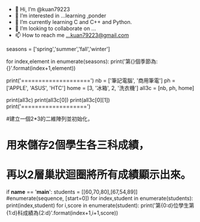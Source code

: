 - 👋 Hi, I’m @kuan79223
- 👀 I’m interested in ...learning ,ponder
- 🌱 I’m currently learning C and C++ and Python.
- 💞️ I’m looking to collaborate on ...
- 📫 How to reach me ...kuan79223@gmail.com

<!---
kuan79223/kuan79223 is a ✨ special ✨ repository because its `README.md` (this file) appears on your GitHub profile.
You can click the Preview link to take a look at your changes.
--->




seasons = ['spring','summer','fall','winter']

for index,element in enumerate(seasons):
   print('第{}個季節為:{}'.format(index+1,element))

print('====================')
nb = ['筆記電腦', '商用筆電']
ph = ['APPLE', 'ASUS', 'HTC'] 
home = [3, '冰箱', 2, '洗衣機']
all3c = [nb, ph, home]

print(all3c)
print(all3c[0])
print(all3c[0][1])
print('===================')



#建立一個2*3的二維陣列並初始化，
# 用來儲存2個學生各三科成績，
# 再以2層巢狀迴圈將所有成績顯示出來。
if __name__ == '__main__':
    students = [[60,70,80],[67,54,89]]
    #enumerate(sequence, [start=0])
    for index,student in enumerate(students):
        print(index,student)
        for i,score in enumerate(student):
            print('第{0:d}位學生第{1:d}科成績為{2:d}'.format(index+1,i+1,score))


